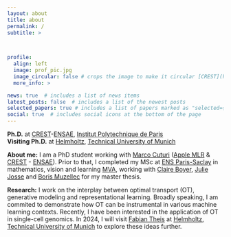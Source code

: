 ```yaml
---
layout: about
title: about
permalink: /
subtitle: >
  


profile:
  align: left
  image: prof_pic.jpg
  image_circular: false # crops the image to make it circular [CREST](https://crest.science/)-[ENSAE](https://www.ensae.fr/), [IP-Paris](https://www.ip-paris.fr/)
  more_info: >

news: true  # includes a list of news items
latest_posts: false  # includes a list of the newest posts
selected_papers: true # includes a list of papers marked as "selected={true}"
social: true  # includes social icons at the bottom of the page
---
```


<!-- <strong>Ph.D.</strong> at <a href="https://crest.science/">CREST</a>-<a href="https://www.ensae.fr/">ENSAE</a>, <a href="https://www.ip-paris.fr/">Institut Polytechnique de Paris</a> <br>
  <strong>Long-term Visiting Ph.D.</strong> at <a href="https://www.helmholtz-munich.de/en/icb/pi/fabian-theis">Helmholtz</a>-<a href="https://www.tum.de/en/">Technical University of Munich</a> -->

<strong>Ph.D.</strong> at <a href="https://crest.science/">CREST</a>-<a href="https://www.ensae.fr/">ENSAE</a>, <a href="https://www.ip-paris.fr/">Institut Polytechnique de Paris</a> <br>
  <strong>Visiting Ph.D.</strong> at <a href="https://www.helmholtz-munich.de/en/icb/pi/fabian-theis">Helmholtz</a>, <a href="https://www.tum.de/en/">Technical University of Munich</a>

**About me:** I am a PhD student working with [Marco Cuturi](https://marcocuturi.net/) ([Apple MLR](https://machinelearning.apple.com/) & [CREST](https://crest.science/) - [ENSAE](https://www.ensae.fr/)). Prior to that, I completed my MSc at [ENS Paris-Saclay](https://ens-paris-saclay.fr/) in mathematics, vision and learning [MVA](https://www.master-mva.com/), working with [Claire Boyer](https://perso.lpsm.paris/~cboyer/), [Julie Josse](https://juliejosse.com/) and [Boris Muzellec](https://borismuzellec.github.io/) for my master thesis. 


**Research:** I work on the interplay between optimal transport (OT), generative modeling and representational learning. Broadly speaking, I am commited to demonstrate how OT can be instrumental in various machine learning contexts. Recently, I have been interested in the application of OT in single-cell genomics. In 2024, I will visit [Fabian Theis](https://www.helmholtz-munich.de/en/icb/pi/fabian-theis) at [Helmholtz](https://www.helmholtz-munich.de/en), [Technical University of Munich](https://www.tum.de/en/) to explore these ideas further. 